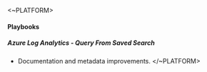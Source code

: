 <~PLATFORM>

#### Playbooks

##### Azure Log Analytics - Query From Saved Search

- Documentation and metadata improvements.
</~PLATFORM>
